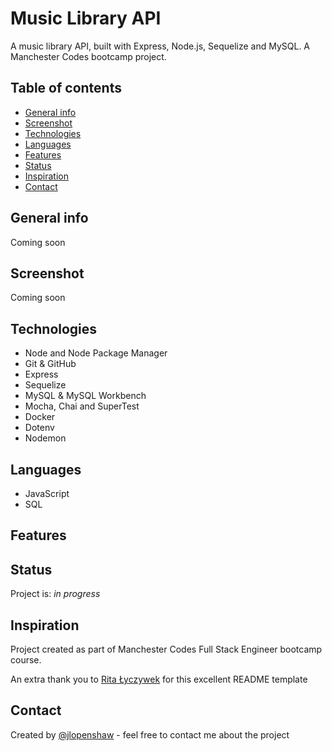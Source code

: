 # Music Library API

A music library API, built with Express, Node.js, Sequelize and MySQL. A Manchester Codes bootcamp project.

## Table of contents

* [General info](#general-info)
* [Screenshot](#screenshot)
* [Technologies](#technologies)
* [Languages](#languages)
* [Features](#features)
* [Status](#status)
* [Inspiration](#inspiration)
* [Contact](#contact)

## General info

Coming soon

## Screenshot

Coming soon

## Technologies

* Node and Node Package Manager
* Git & GitHub
* Express
* Sequelize
* MySQL & MySQL Workbench
* Mocha, Chai and SuperTest
* Docker
* Dotenv
* Nodemon

## Languages

* JavaScript
* SQL

## Features

## Status

Project is: _in progress_

## Inspiration

Project created as part of Manchester Codes Full Stack Engineer bootcamp course.

An extra thank you to [Rita Łyczywek](https://www.flynerd.pl/) for this excellent README template

## Contact

Created by [@jlopenshaw](https://twitter.com/Jlopenshaw) - feel free to contact me about the project
